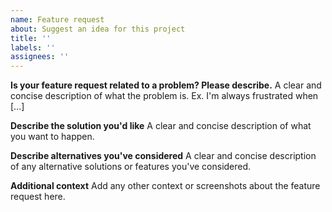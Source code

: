 ```yaml
---
name: Feature request
about: Suggest an idea for this project
title: ''
labels: ''
assignees: ''
---
```


**Is your feature request related to a problem? Please describe.** A clear and concise description of what the problem is. Ex. I'm
always frustrated when [...]

**Describe the solution you'd like** A clear and concise description of what you want to happen.

**Describe alternatives you've considered** A clear and concise description of any alternative solutions or features you've
considered.

**Additional context** Add any other context or screenshots about the feature request here.
